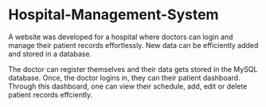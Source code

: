 # Hospital-Management-System

A website was developed for a hospital where doctors can login and manage their patient records effortlessly. New data can be efficiently added and stored in a database.

The doctor can register themselves and their data gets stored in the MySQL database. Once, the doctor logins in, they can their patient dashboard. Through this dashboard, one can view their schedule, add, edit or delete patient records effciently.
